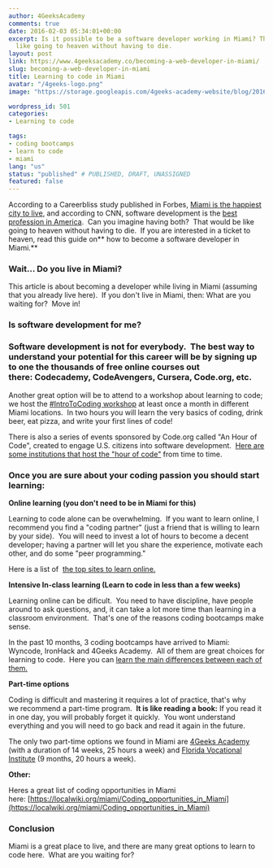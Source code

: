 ```yaml
---
author: 4GeeksAcademy
comments: true
date: 2016-02-03 05:34:01+00:00
excerpt: Is it possible to be a software developer working in Miami? That would be
  like going to heaven without having to die.
layout: post
link: https://www.4geeksacademy.co/becoming-a-web-developer-in-miami/
slug: becoming-a-web-developer-in-miami
title: Learning to code in Miami
avatar: "/4geeks-logo.png"
image: "https://storage.googleapis.com/4geeks-academy-website/blog/2016/02/admin-ajax-4.10.10-PM.jpeg"

wordpress_id: 501
categories:
- Learning to code

tags:
- coding bootcamps
- learn to code
- miami
lang: "us"
status: "published" # PUBLISHED, DRAFT, UNASSIGNED
featured: false
---
```


According to a Careerbliss study published in Forbes, [Miami is the happiest city to live](http://www.forbes.com/sites/jacquelynsmith/2012/01/17/the-happiest-and-unhappiest-cities-to-work-in/), and according to CNN, software development is the [best profession in America](http://money.cnn.com/gallery/pf/2015/01/27/best-jobs-2015/index.html).  Can you imagine having both?  That would be like going to heaven without having to die.  If you are interested in a ticket to heaven, read this guide on** how to become a software developer in Miami.**


### Wait... Do you live in Miami?


This article is about becoming a developer while living in Miami (assuming that you already live here).  If you don't live in Miami, then: What are you waiting for?  Move in!


### Is software development for me? 




### Software development is not for everybody.  The best way to understand your potential for this career will be by signing up to one the thousands of free online courses out there: Codecademy, CodeAvengers, Cursera, Code.org, etc.


Another great option will be to attend to a workshop about learning to code; we host the [#IntroToCoding workshop](http://www.meetup.com/introtocoding/) at least once a month in different Miami locations.  In two hours you will learn the very basics of coding, drink beer, eat pizza, and write your first lines of code!

There is also a series of events sponsored by Code.org called "An Hour of Code", created to engage U.S. citizens into software development.  [Here are some institutions that host the "hour of code"](https://hourofcode.com/ca/events/all/us/fl) from time to time.


### Once you are sure about your coding passion you should start learning:


**Online learning (you don't need to be in Miami for this)**

Learning to code alone can be overwhelming.  If you want to learn online, I recommend you find a "coding partner" (just a friend that is willing to learn by your side).  You will need to invest a lot of hours to become a decent developer; having a partner will let you share the experience, motivate each other, and do some "peer programming."

Here is a list of  [the top sites to learn online.](http://www.hongkiat.com/blog/sites-to-learn-coding-online/)

**Intensive In-class learning (Learn to code in less than a few weeks)**

Learning online can be dificult.  You need to have discipline, have people around to ask questions, and, it can take a lot more time than learning in a classroom environment.  That's one of the reasons coding bootcamps make sense.

In the past 10 months, 3 coding bootcamps have arrived to Miami: Wyncode, IronHack and 4Geeks Academy.  All of them are great choices for learning to code.  Here you can [learn the main differences between each of them.](https://4geeksacademy.co/wyncode-ironhack-and-4geeks-academy-comparison/)

**Part-time options**

Coding is difficult and mastering it requires a lot of practice, that's why we recommend a part-time program.  **It is like reading a book:** If you read it in one day, you will probably forget it quickly.  You wont understand everything and you will need to go back and read it again in the future.

The only two part-time options we found in Miami are [4Geeks Academy](http://breatheco.dem) (with a duration of 14 weeks, 25 hours a week) and [Florida Vocational Institute](http://www.fvi.edu/) (9 months, 20 hours a week).

**Other:**

Heres a great list of coding opportunities in Miami here: [https://localwiki.org/miami/Coding_opportunities_in_Miami](https://localwiki.org/miami/Coding_opportunities_in_Miami)


### Conclusion


Miami is a great place to live, and there are many great options to learn to code here.  What are you waiting for?
